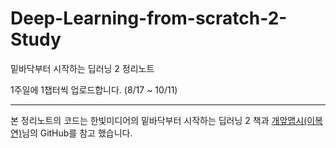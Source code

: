 # Deep-Learning-from-scratch-2-Study
밑바닥부터 시작하는 딥러닝 2 정리노트

1주일에 1챕터씩 업로드합니다. (8/17 ~ 10/11)

---
본 정리노트의 코드는 한빛미디어의 밑바닥부터 시작하는 딥러닝 2 책과
[개앞맵시(이복연)](https://github.com/WegraLee/deep-learning-from-scratch-2)님의 GitHub를 참고 했습니다.
